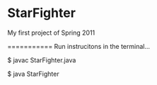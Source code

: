 StarFighter
===========

My first project of Spring 2011


===========
Run instrucitons in the terminal...

$ javac StarFighter.java

$ java StarFighter
